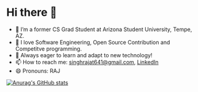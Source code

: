 # Hi there 👋



- 🔭 I’m a former CS Grad Student at Arizona Student University, Tempe, AZ.  
- 💬 I love Software Engineering, Open Source Contribution and Competitve programming.
- 💬 Always eager to learn and adapt to new technology!
- 📫 How to reach me: singhrajat641@gmail.com, [LinkedIn](https://www.linkedin.com/in/rajat641)
- 😄 Pronouns: RAJ

[![Anurag's GitHub stats](https://github-readme-stats.vercel.app/api?username=rajat641)](https://github.com/anuraghazra/github-readme-stats)

